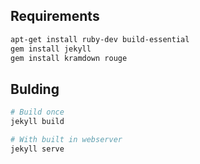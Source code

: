 ## Requirements

```bash
apt-get install ruby-dev build-essential
gem install jekyll
gem install kramdown rouge
```

## Bulding

```bash
# Build once
jekyll build

# With built in webserver
jekyll serve
```
